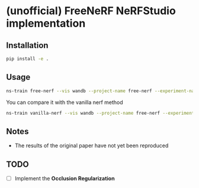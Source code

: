 # (unofficial) FreeNeRF NeRFStudio implementation

## Installation

```bash
pip install -e .
```

## Usage

```bash
ns-train free-nerf --vis wandb --project-name free-nerf --experiment-name freenerf --max-num-iterations 30000 --steps-per-eval-all-images 30000 --pipeline.model.T 30000 blender-data --data your_path_to_data
```

You can compare it with the vanilla nerf method

```bash
ns-train vanilla-nerf --vis wandb --project-name free-nerf --experiment-name nerf --max-num-iterations 30000 --steps-per-eval-all-images 30000  blender-data --data your_path_to_data
```

## Notes

- The results of the original paper have not yet been reproduced

## TODO

- [ ] Implement the **Occlusion Regularization**